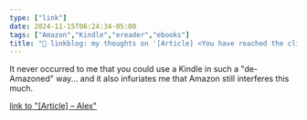 ```yaml
---
type: ["link"]
date: 2024-11-15T06:24:34-05:00
tags: ["Amazon","Kindle","ereader","ebooks"]
title: "🔗 linkblog: my thoughts on '[Article] <You have reached the clipping limit for this item> – Alex'"
---
```

It never occurred to me that you could use a Kindle in such a "de-Amazoned" way... and it also infuriates me that Amazon still interferes this much.

[link to "[Article] <You have reached the clipping limit for this item> – Alex"](https://alexsirac.com/you-have-reached-the-clipping-limit-for-this-item/)
